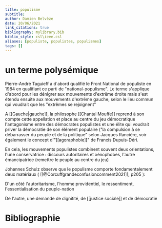 ```yaml
---
title: populisme
subtitle:
author: Damien Belvèze
date: 20/06/2021
link_citations: true
bibliography: mylibrary.bib
biblio_style: csl\ieee.csl
aliases: [populiste, populistes, populismes]
tags: []
---
```


# un terme polysémique

Pierre-André Taguieff a d'abord qualifié le Front National de populiste en 1984 en qualifiant ce parti de "national-populisme". 
Le terme s'applique d'abord pour les dénigrer aux mouvements d'extrême droite mais s'est étendu ensuite aux mouvements d'extrême gauche, selon le lieu commun qui voudrait que les "extrêmes se rejoignent"

A [[Gauche|gauche]], la philosophe [[Chantal Mouffe]] reprend à son compte cette appellation et place au centre du jeu démocratique l'antagonisme entre des démocrates populistes et une élite qui voudrait priver la démocratie de son élément populaire ("la compulsion à se débarrasser du peuple et de la politique" selon Jacques Rancière, voir également le concept d'"[[agoraphobie]]" de Francis Dupuis-Déri.

En cela, les mouvements populistes combinent souvent deux orientations, l'une conservatrice : discours autoritaires et xénophobes, l'autre émancipatrice (remettre le peuple au centre du jeu)

Johannes Schulz observe que le populisme comporte fondamentalement deux matériaux ( [[@Corcuffgrandeconfusioncomment2021]], p205 ): 

D'un côté l'autoritarisme, l'homme providentiel, le ressentiment, l'essentialisation du peuple-nation

De l'autre, une demande de dignitité, de [[justice sociale]] et de démocratie










# Bibliographie
